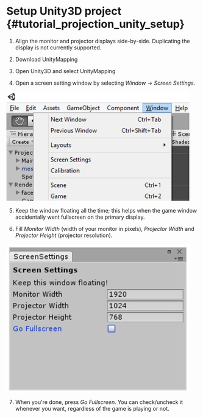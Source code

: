 Setup Unity3D project {#tutorial_projection_unity_setup}
========

1. Align the monitor and projector displays side-by-side. Duplicating the display is not currently supported.

2. Download UnityMapping

3. Open Unity3D and select UnityMapping

4. Open a screen setting window by selecting *Window* -> *Screen Settings*.

![](img/menu.png)

5. Keep the window floating all the time; this helps when the game window accidentally went fullscreen on the primary display.

6. Fill *Monitor Width* (width of your monitor in pixels), *Projector Width* and *Projector Height* (projector resolution).

![](img/screenSettings.png)

7. When you're done, press *Go Fullscreen*. You can check/uncheck it whenever you want, regardless of the game is playing or not.
